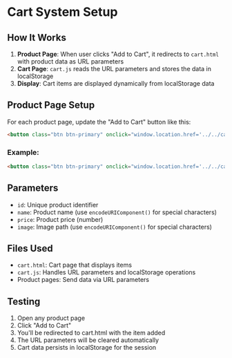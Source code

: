 # Cart System Setup

## How It Works

1. **Product Page**: When user clicks "Add to Cart", it redirects to `cart.html` with product data as URL parameters
2. **Cart Page**: `cart.js` reads the URL parameters and stores the data in localStorage
3. **Display**: Cart items are displayed dynamically from localStorage data

## Product Page Setup

For each product page, update the "Add to Cart" button like this:

```html
<button class="btn btn-primary" onclick="window.location.href='../../cart.html?id=PRODUCT_ID&name=' + encodeURIComponent('PRODUCT_NAME') + '&price=PRICE&image=' + encodeURIComponent('IMAGE_PATH')">Add to Cart</button>
```

### Example:
```html
<button class="btn btn-primary" onclick="window.location.href='../../cart.html?id=casual-sweater-hoodie&name=' + encodeURIComponent('Casual Sweater Hoodie Printed Sweatshirt') + '&price=54.99&image=' + encodeURIComponent('../../Images/9d41edee-7be5-42c8-9387-85152a1dfe60.jpg')">Add to Cart</button>
```

## Parameters

- `id`: Unique product identifier
- `name`: Product name (use `encodeURIComponent()` for special characters)
- `price`: Product price (number)
- `image`: Image path (use `encodeURIComponent()` for special characters)

## Files Used

- `cart.html`: Cart page that displays items
- `cart.js`: Handles URL parameters and localStorage operations
- Product pages: Send data via URL parameters

## Testing

1. Open any product page
2. Click "Add to Cart"
3. You'll be redirected to cart.html with the item added
4. The URL parameters will be cleared automatically
5. Cart data persists in localStorage for the session 